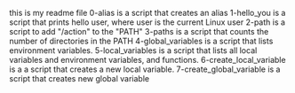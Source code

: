 this is my readme file
0-alias is a script that creates an alias
1-hello_you is a script that prints hello user, where user is the current Linux user
2-path is a script to add "/action" to the "PATH"
3-paths is a script that counts the number of directories in the PATH
4-global_variables is a script that lists environment variables.
5-local_variables is  a script that lists all local variables and environment variables, and functions.
6-create_local_variable is a a script that creates a new local variable.
7-create_global_variable is a script that creates new global variable
